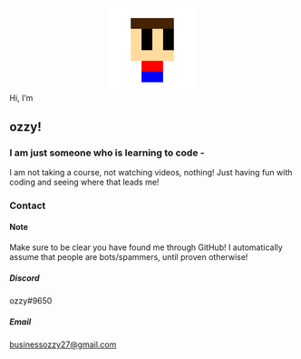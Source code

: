 <img 
    style="display: block; 
           margin-left: auto;
           margin-right: auto;
           width: 30%;"
    src="https://raw.githubusercontent.com/ozzyDev27/ozzyDev27/master/ozzyLogo.png" 
    alt="ozzy">
</img>
Hi, I’m 
## ozzy!
### I am just someone who is learning to code -
I am not taking a course, not watching videos, nothing! Just having fun with coding and seeing where that leads me!
### Contact
#### Note
Make sure to be clear you have found me through GitHub! I automatically assume that people are bots/spammers, until proven otherwise!
##### Discord
ozzy#9650
##### Email
businessozzy27@gmail.com
